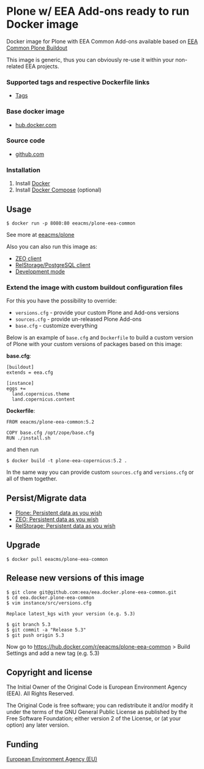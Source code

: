 # Plone w/ EEA Add-ons ready to run Docker image

Docker image for Plone with EEA Common Add-ons available based on
[EEA Common Plone Buildout](https://github.com/eea/eea.plonebuildout.core)

This image is generic, thus you can obviously re-use it within
your non-related EEA projects.

### Supported tags and respective Dockerfile links

  - [Tags](https://hub.docker.com/r/eeacms/plone-eea-common/tags/)

### Base docker image

 - [hub.docker.com](https://hub.docker.com/r/eeacms/plone-eea-common/)

### Source code

  - [github.com](http://github.com/eea/eea.docker.plone-eea-common)

### Installation

1. Install [Docker](https://www.docker.com/)
2. Install [Docker Compose](https://docs.docker.com/compose/) (optional)

## Usage

    $ docker run -p 8080:80 eeacms/plone-eea-common

See more at [eeacms/plone](https://github.com/eea/eea.docker.plone)

Also you can also run this image as:

* [ZEO client](https://github.com/eea/eea.docker.plone-eea-common/tree/master/zeoclient/README.md)
* [RelStorage/PostgreSQL client](https://github.com/eea/eea.docker.plone-eea-common/tree/master/relstorage/README.md)
* [Development mode](https://github.com/eea/eea.docker.plone-eea-common/tree/master/develop/README.md)

### Extend the image with custom buildout configuration files

For this you have the possibility to override:

* `versions.cfg` - provide your custom Plone and Add-ons versions
* `sources.cfg`  - provide un-released Plone Add-ons
* `base.cfg`     - customize everything

Below is an example of `base.cfg` and `Dockerfile` to build a custom version
of Plone with your custom versions of packages based on this image:

**base.cfg**:

    [buildout]
    extends = eea.cfg

    [instance]
    eggs +=
      land.copernicus.theme
      land.copernicus.content

**Dockerfile**:

    FROM eeacms/plone-eea-common:5.2

    COPY base.cfg /opt/zope/base.cfg
    RUN ./install.sh

and then run

    $ docker build -t plone-eea-copernicus:5.2 .

In the same way you can provide custom `sources.cfg` and `versions.cfg` or all of
them together.


## Persist/Migrate data

* [Plone: Persistent data as you wish](https://github.com/eea/eea.docker.plone#persistent-data-as-you-wish)
* [ZEO: Persistent data as you wish](https://github.com/eea/eea.docker.zeoserver#persistent-data-as-you-wish)
* [RelStorage: Persistent data as you wish](https://github.com/eea/eea.docker.postgres#persistent-data-as-you-wish)

## Upgrade

    $ docker pull eeacms/plone-eea-common

## Release new versions of this image

    $ git clone git@github.com:eea/eea.docker.plone-eea-common.git
    $ cd eea.docker.plone-eea-common
    $ vim instance/src/versions.cfg

    Replace latest_kgs with your version (e.g. 5.3)

    $ git branch 5.3
    $ git commit -a "Release 5.3"
    $ git push origin 5.3

Now go to https://hub.docker.com/r/eeacms/plone-eea-common > Build Settings and
add a new tag (e.g. 5.3)

## Copyright and license

The Initial Owner of the Original Code is European Environment Agency (EEA).
All Rights Reserved.

The Original Code is free software;
you can redistribute it and/or modify it under the terms of the GNU
General Public License as published by the Free Software Foundation;
either version 2 of the License, or (at your option) any later
version.

## Funding

[European Environment Agency (EU)](http://eea.europa.eu)
